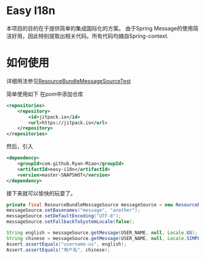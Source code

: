 Easy I18n
===

本项目的目的在于提供简单的集成国际化的方案。
由于Spring Message的使用简洁好用，因此特别提取出相关代码。所有代码均摘自Spring-context.


# 如何使用
详细用法参见[ResourceBundleMessageSourceTest](https://github.com/Ryan-Miao/easy-i18n/blob/master/src/test/java/com/miao/easyi18n/support/ResourceBundleMessageSourceTest.java)

简单使用如下
在pom中添加仓库
```xml
<repositories>
    <repository>
        <id>jitpack.io</id>
        <url>https://jitpack.io</url>
    </repository>
</repositories>
```
然后，引入
```xml
<dependency>
    <groupId>com.github.Ryan-Miao</groupId>
    <artifactId>easy-i18n</artifactId>
    <version>master-SNAPSHOT</version>
</dependency>
```
接下来就可以愉快的玩耍了。
```java
private final ResourceBundleMessageSource messageSource = new ResourceBundleMessageSource();
messageSource.setBasenames("message", "another");
messageSource.setDefaultEncoding("UTF-8");
messageSource.setFallbackToSystemLocale(false);

String english = messageSource.getMessage(USER_NAME, null, Locale.US);
String chinese = messageSource.getMessage(USER_NAME, null, Locale.SIMPLIFIED_CHINESE);
Assert.assertEquals("username-us", english);
Assert.assertEquals("用户名", chinese);
```


